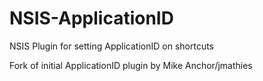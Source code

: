 # NSIS-ApplicationID
NSIS Plugin for setting ApplicationID on shortcuts

Fork of initial ApplicationID plugin by Mike Anchor/jmathies